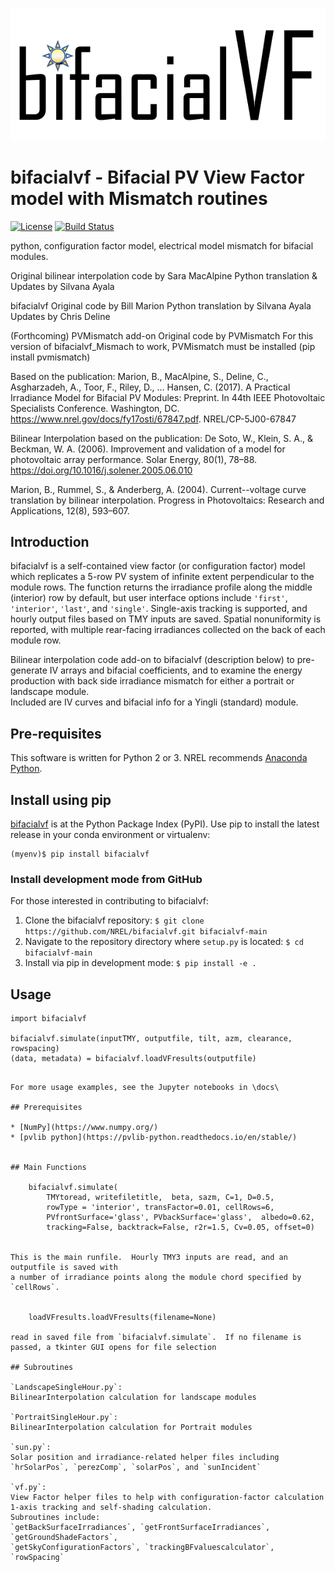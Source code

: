 ![logo](docs/images_wiki/bifacialVF.png)

# bifacialvf - Bifacial PV View Factor model with Mismatch routines
[![License](https://img.shields.io/badge/License-BSD%203--Clause-blue.svg)](https://opensource.org/licenses/BSD-3-Clause)
[![Build Status](https://travis-ci.org/NREL/bifacialvf.svg?branch=main)](https://travis-ci.org/NREL/bifacialvf)

python, configuration factor model, electrical model mismatch for bifacial modules.

Original bilinear interpolation code by Sara MacAlpine
Python translation & Updates by Silvana Ayala

bifacialvf
Original code by Bill Marion
Python translation by Silvana Ayala
Updates by Chris Deline

(Forthcoming) PVMismatch add-on
Original code by PVMismatch
For this version of bifacialvf_Mismach to work, PVMismatch must be installed (pip install pvmismatch)

Based on the publication:
Marion, B., MacAlpine, S., Deline, C., Asgharzadeh, A., Toor, F., Riley, D., … Hansen, C. (2017). A Practical Irradiance Model for Bifacial PV Modules: Preprint. In 44th IEEE Photovoltaic Specialists Conference. Washington, DC. https://www.nrel.gov/docs/fy17osti/67847.pdf. NREL/CP-5J00-67847

Bilinear Interpolation based on the publication:
De Soto, W., Klein, S. A., & Beckman, W. A. (2006). Improvement and validation of a model for photovoltaic array performance. Solar Energy, 80(1), 78–88. https://doi.org/10.1016/j.solener.2005.06.010

Marion, B., Rummel, S., & Anderberg, A. (2004). Current--voltage curve translation by bilinear interpolation. Progress in Photovoltaics: Research and Applications, 12(8), 593–607.


## Introduction


bifacialvf is a self-contained view factor (or configuration factor) model which
replicates a 5-row PV system of infinite extent perpendicular to the module
rows. The function returns the irradiance profile along the middle (interior)
row by default, but user interface options include `'first'`, `'interior'`,
`'last'`, and `'single'`. Single-axis tracking is supported, and hourly output
files based on TMY inputs are saved. Spatial nonuniformity is reported, with
multiple rear-facing irradiances collected on the back of each module row.

Bilinear interpolation code add-on to bifacialvf (description below) to pre-generate IV arrays and bifacial coefficients, and to examine the energy production with back side irradiance mismatch for either a portrait or landscape module.   
Included are IV curves and bifacial info for a Yingli (standard) module. 

## Pre-requisites
This software is written for Python 2 or 3. NREL recommends [Anaconda Python](https://www.anaconda.com/download/).

## Install using pip
[bifacialvf](https://pypi.org/project/bifacialvf/) is at the Python Package Index (PyPI). Use pip to install the latest release in your conda environment or virtualenv:

    (myenv)$ pip install bifacialvf

### Install development mode from GitHub
For those interested in contributing to bifacialvf:

1. Clone the bifacialvf repository: `$ git clone https://github.com/NREL/bifacialvf.git bifacialvf-main`
2. Navigate to the repository directory where `setup.py` is located: `$ cd bifacialvf-main`
3. Install via pip in development mode: `$ pip install -e .`

## Usage

    import bifacialvf

    bifacialvf.simulate(inputTMY, outputfile, tilt, azm, clearance, rowspacing)
    (data, metadata) = bifacialvf.loadVFresults(outputfile)
```

For more usage examples, see the Jupyter notebooks in \docs\

## Prerequisites

* [NumPy](https://www.numpy.org/)
* [pvlib python](https://pvlib-python.readthedocs.io/en/stable/)


## Main Functions

    bifacialvf.simulate(
        TMYtoread, writefiletitle,  beta, sazm, C=1, D=0.5,
        rowType = 'interior', transFactor=0.01, cellRows=6,
        PVfrontSurface='glass', PVbackSurface='glass',  albedo=0.62,
        tracking=False, backtrack=False, r2r=1.5, Cv=0.05, offset=0)


This is the main runfile.  Hourly TMY3 inputs are read, and an outputfile is saved with
a number of irradiance points along the module chord specified by `cellRows`.


    loadVFresults.loadVFresults(filename=None)

read in saved file from `bifacialvf.simulate`.  If no filename is passed, a tkinter GUI opens for file selection

## Subroutines

`LandscapeSingleHour.py`: 
BilinearInterpolation calculation for landscape modules

`PortraitSingleHour.py`: 
BilinearInterpolation calculation for Portrait modules 

`sun.py`: 
Solar position and irradiance-related helper files including
`hrSolarPos`, `perezComp`, `solarPos`, and `sunIncident`

`vf.py`:
View Factor helper files to help with configuration-factor calculation
1-axis tracking and self-shading calculation.
Subroutines include:
`getBackSurfaceIrradiances`, `getFrontSurfaceIrradiances`, `getGroundShadeFactors`,
`getSkyConfigurationFactors`, `trackingBFvaluescalculator`, `rowSpacing`
